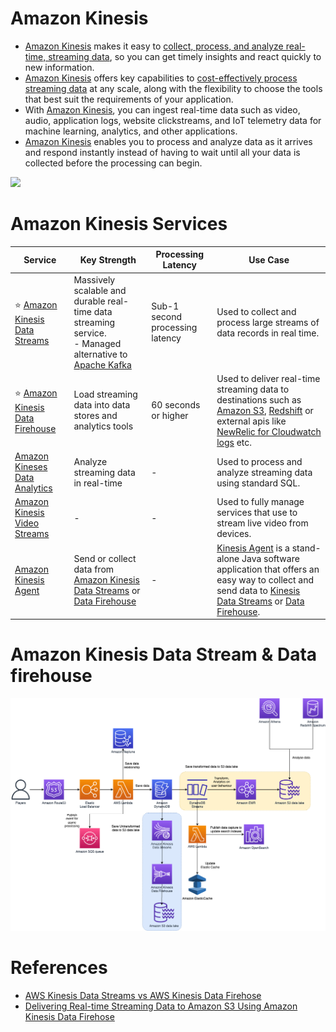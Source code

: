 # Amazon Kinesis
- [Amazon Kinesis](https://aws.amazon.com/kinesis/) makes it easy to [collect, process, and analyze real-time, streaming data](../../../../1_HLDDesignComponents/5_BigDataComponents/StreamProcessing/Readme.md), so you can get timely insights and react quickly to new information.
- [Amazon Kinesis]() offers key capabilities to [cost-effectively process streaming data](../../../../1_HLDDesignComponents/5_BigDataComponents/StreamProcessing/Readme.md) at any scale, along with the flexibility to choose the tools that best suit the requirements of your application. 
- With [Amazon Kinesis](), you can ingest real-time data such as video, audio, application logs, website clickstreams, and IoT telemetry data for machine learning, analytics, and other applications. 
- [Amazon Kinesis]() enables you to process and analyze data as it arrives and respond instantly instead of having to wait until all your data is collected before the processing can begin.

![](https://k21academy.com/wp-content/uploads/2020/12/2020-12-12-13_15_47-AWS-Certified-Solutions-Architect-Slides-v3.5.pdf-Personal-Microsoft%E2%80%8B-Edge.png)

# Amazon Kinesis Services

| Service                                                                                            | Key Strength                                                                                                                                                                     | Processing Latency              | Use Case                                                                                                                                                                                                                                                                                                                                                 |
|----------------------------------------------------------------------------------------------------|----------------------------------------------------------------------------------------------------------------------------------------------------------------------------------|---------------------------------|----------------------------------------------------------------------------------------------------------------------------------------------------------------------------------------------------------------------------------------------------------------------------------------------------------------------------------------------------------|
| :star: [Amazon Kinesis Data Streams](../../../5_MessageBrokerServices/AmazonKinesisDataStreams.md) | Massively scalable and durable real-time data streaming service.<br/>- Managed alternative to [Apache Kafka](../../../../1_HLDDesignComponents/4_MessageBrokers/Kafka/Readme.md) | Sub-1 second processing latency | Used to collect and process large streams of data records in real time.                                                                                                                                                                                                                                                                                  |
| :star: [Amazon Kinesis Data Firehouse](AmazonKinesisDataFirehouse.md)                              | Load streaming data into data stores and analytics tools                                                                                                                         | 60 seconds or higher            | Used to deliver real-time streaming data to destinations such as [Amazon S3](../../../7_StorageServices/3_ObjectStorageS3/Readme.md), [Redshift](../../DataWarehouse/AmazonRedshift.md) or external apis like [NewRelic for Cloudwatch logs](https://docs.aws.amazon.com/AmazonCloudWatch/latest/logs/SubscriptionFilters.html) etc. |
| [Amazon Kineses Data Analytics](../../DataAnalytics/AmazonKinesisDataAnalytics.md)                 | Analyze streaming data in real-time                                                                                                                                              | -                               | Used to process and analyze streaming data using standard SQL.                                                                                                                                                                                                                                                                                           |
| [Amazon Kinesis Video Streams](https://aws.amazon.com/kinesis/video-streams)                       | -                                                                                                                                                                                | -                               | Used to fully manage services that use to stream live video from devices.                                                                                                                                                                                                                                                                                |
| [Amazon Kinesis Agent](https://docs.aws.amazon.com/streams/latest/dev/writing-with-agents.html)    | Send or collect data from [Amazon Kinesis Data Streams](../../../5_MessageBrokerServices/AmazonKinesisDataStreams.md) or [Data Firehouse](AmazonKinesisDataFirehouse.md)         | -                               | [Kinesis Agent](https://docs.aws.amazon.com/streams/latest/dev/writing-with-agents.html) is a stand-alone Java software application that offers an easy way to collect and send data to [Kinesis Data Streams](../../../5_MessageBrokerServices/AmazonKinesisDataStreams.md) or [Data Firehouse](AmazonKinesisDataFirehouse.md).                         |

# Amazon Kinesis Data Stream & Data firehouse

![](../../../0_AWSDesigns/IOTDataCapture/assets/AWS-IOT-Data-Capture.png)

# References
- [AWS Kinesis Data Streams vs AWS Kinesis Data Firehose](https://www.whizlabs.com/blog/aws-kinesis-data-streams-vs-aws-kinesis-data-firehose/)
- [Delivering Real-time Streaming Data to Amazon S3 Using Amazon Kinesis Data Firehose](https://towardsdatascience.com/delivering-real-time-streaming-data-to-amazon-s3-using-amazon-kinesis-data-firehose-2cda5c4d1efe)